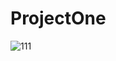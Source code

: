 # ProjectOne

![111](https://github.com/user-attachments/assets/6f0867a9-17e0-4df0-b86b-a9cc2155cb83)

